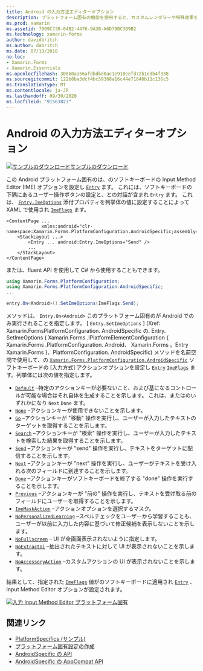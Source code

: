 ```yaml
---
title: Android の入力方法エディターオプション
description: プラットフォーム固有の機能を使用すると、カスタムレンダラーや特殊効果を実装することなく、特定のプラットフォームでのみ使用できる機能を使用できます。 この記事では、エントリのソフトキーボードの Input Method Editor オプションを設定する Android プラットフォーム固有のを使用する方法について説明します。
ms.prod: xamarin
ms.assetid: 7909C738-04B2-4476-9A3B-A6D79BC3B9B2
ms.technology: xamarin-forms
author: davidbritch
ms.author: dabritch
ms.date: 07/10/2018
no-loc:
- Xamarin.Forms
- Xamarin.Essentials
ms.openlocfilehash: 308b0aa56afdbdbd0ac1e918eefd72b1edb4f338
ms.sourcegitcommit: 122b8ba3dcf4bc59368a16c44e71846b11c136c5
ms.translationtype: MT
ms.contentlocale: ja-JP
ms.lasthandoff: 09/30/2020
ms.locfileid: "91563823"
---
```

# <a name="entry-input-method-editor-options-on-android"></a>Android の入力方法エディターオプション

[![サンプルのダウンロード](~/media/shared/download.png)サンプルのダウンロード](https://docs.microsoft.com/samples/xamarin/xamarin-forms-samples/userinterface-platformspecifics)

この Android プラットフォーム固有のは、のソフトキーボードの Input Method Editor (IME) オプションを設定し [`Entry`](xref:Xamarin.Forms.Entry) ます。 これには、ソフトキーボードの下隅にあるユーザー操作ボタンの設定と、との対話が含まれ `Entry` ます。 これは、 [`Entry.ImeOptions`](xref:Xamarin.Forms.PlatformConfiguration.AndroidSpecific.Entry.ImeOptionsProperty) 添付プロパティを列挙体の値に設定することによって XAML で使用され [`ImeFlags`](xref:Xamarin.Forms.PlatformConfiguration.AndroidSpecific.ImeFlags) ます。

```xaml
<ContentPage ...
             xmlns:android="clr-namespace:Xamarin.Forms.PlatformConfiguration.AndroidSpecific;assembly=Xamarin.Forms.Core">
    <StackLayout ...>
        <Entry ... android:Entry.ImeOptions="Send" />
        ...
    </StackLayout>
</ContentPage>
```

または、fluent API を使用して C# から使用することもできます。

```csharp
using Xamarin.Forms.PlatformConfiguration;
using Xamarin.Forms.PlatformConfiguration.AndroidSpecific;
...

entry.On<Android>().SetImeOptions(ImeFlags.Send);
```

メソッドは、 `Entry.On<Android>` このプラットフォーム固有のが Android でのみ実行されることを指定します。 [ `Entry.SetImeOptions` ] (Xref: Xamarin.FormsPlatformConfiguration. AndroidSpecific の. Entry. SetImeOptions ( Xamarin.Forms .IPlatformElementConfiguration { Xamarin.Forms .PlatformConfiguration. Android、 Xamarin.Forms 。Entry Xamarin.Forms }、PlatformConfiguration. AndroidSpecific) メソッドを名前空間で使用して、の [`Xamarin.Forms.PlatformConfiguration.AndroidSpecific`](xref:Xamarin.Forms.PlatformConfiguration.AndroidSpecific) ソフトキーボードの [入力方式] アクションオプションを設定し [`Entry`](xref:Xamarin.Forms.Entry) [`ImeFlags`](xref:Xamarin.Forms.PlatformConfiguration.AndroidSpecific.ImeFlags) ます。列挙体には次の値を指定します。

- [`Default`](xref:Xamarin.Forms.PlatformConfiguration.AndroidSpecific.ImeFlags.Default) –特定のアクションキーが必要ないこと、および基になるコントロールが可能な場合はそれ自体を生成することを示します。 これは、またはのいずれかになり `Next` `Done` ます。
- [`None`](xref:Xamarin.Forms.PlatformConfiguration.AndroidSpecific.ImeFlags.None) –アクションキーが使用できないことを示します。
- [`Go`](xref:Xamarin.Forms.PlatformConfiguration.AndroidSpecific.ImeFlags.Go) –アクションキーが "移動" 操作を実行し、ユーザーが入力したテキストのターゲットを取得することを示します。
- [`Search`](xref:Xamarin.Forms.PlatformConfiguration.AndroidSpecific.ImeFlags.Search) –アクションキーが "検索" 操作を実行し、ユーザーが入力したテキストを検索した結果を取得することを示します。
- [`Send`](xref:Xamarin.Forms.PlatformConfiguration.AndroidSpecific.ImeFlags.Send) –アクションキーが "send" 操作を実行し、テキストをターゲットに配信することを示します。
- [`Next`](xref:Xamarin.Forms.PlatformConfiguration.AndroidSpecific.ImeFlags.Next) –アクションキーが "next" 操作を実行し、ユーザーがテキストを受け入れる次のフィールドに到達することを示します。
- [`Done`](xref:Xamarin.Forms.PlatformConfiguration.AndroidSpecific.ImeFlags.Done) –アクションキーがソフトキーボードを終了する "done" 操作を実行することを示します。
- [`Previous`](xref:Xamarin.Forms.PlatformConfiguration.AndroidSpecific.ImeFlags.Previous) –アクションキーが "前の" 操作を実行し、テキストを受け取る前のフィールドにユーザーを取得することを示します。
- [`ImeMaskAction`](xref:Xamarin.Forms.PlatformConfiguration.AndroidSpecific.ImeFlags.ImeMaskAction) –アクションオプションを選択するマスク。
- [`NoPersonalizedLearning`](xref:Xamarin.Forms.PlatformConfiguration.AndroidSpecific.ImeFlags.NoPersonalizedLearning) –スペルチェックをユーザーから学習することも、ユーザーが以前に入力した内容に基づいて修正候補を表示しないことを示します。
- [`NoFullscreen`](xref:Xamarin.Forms.PlatformConfiguration.AndroidSpecific.ImeFlags.NoFullscreen) – UI が全画面表示されないように指定します。
- [`NoExtractUi`](xref:Xamarin.Forms.PlatformConfiguration.AndroidSpecific.ImeFlags.NoExtractUi) –抽出されたテキストに対して UI が表示されないことを示します。
- [`NoAccessoryAction`](xref:Xamarin.Forms.PlatformConfiguration.AndroidSpecific.ImeFlags.NoAccessoryAction) –カスタムアクションの UI が表示されないことを示します。

結果として、指定された [`ImeFlags`](xref:Xamarin.Forms.PlatformConfiguration.AndroidSpecific.ImeFlags) 値がのソフトキーボードに適用され [`Entry`](xref:Xamarin.Forms.Entry) 、Input Method Editor オプションが設定されます。

[![入力 Input Method Editor プラットフォーム固有](entry-ime-options-images/entry-imeoptions.png "入力 Input Method Editor プラットフォーム固有")](entry-ime-options-images/entry-imeoptions-large.png#lightbox "入力 Input Method Editor プラットフォーム固有")

## <a name="related-links"></a>関連リンク

- [PlatformSpecifics (サンプル)](/samples/xamarin/xamarin-forms-samples/userinterface-platformspecifics)
- [プラットフォーム固有設定の作成](~/xamarin-forms/platform/platform-specifics/index.md#creating-platform-specifics)
- [AndroidSpecific の API](xref:Xamarin.Forms.PlatformConfiguration.AndroidSpecific)
- [AndroidSpecific の AppCompat API](xref:Xamarin.Forms.PlatformConfiguration.AndroidSpecific.AppCompat)